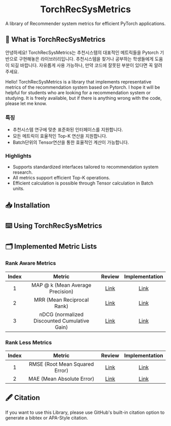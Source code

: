 # <div align="center"> TorchRecSysMetrics </div>
<div align="center"> A library of Recommender system metrics for efficient PyTorch applications. </div>

## 🤗 What is TorchRecSysMetrics

안녕하세요! TorchRecSysMetrics는 추천시스템의 대표적인 메트릭들을 Pytorch 기반으로 구현해놓은 라이브러리입니다. 추천시스템을 찾거나 공부하는 학생들에게 도움이 되길 바랍니다. 자유롭게 사용 가능하나, 만약 코드에 잘못된 부분이 있다면 꼭 알려주세요.<br>

Hello! TorchRecSysMetrics is a library that implements representative metrics of the recommendation system based on Pytorch. I hope it will be helpful for students who are looking for a recommendation system or studying. It is freely available, but if there is anything wrong with the code, please let me know.<br>

### 특징
- 추천시스템 연구에 맞춘 표준화된 인터페이스를 지원합니다.
- 모든 메트릭이 효율적인 Top-K 연산을 지원합니다.
- Batch단위의 Tensor연산을 통한 효율적인 계산이 가능합니다.

### Highlights
- Supports standardized interfaces tailored to recommendation system research.
- All metrics support efficient Top-K operations.
- Efficient calculation is possible through Tensor calculation in Batch units.

## 📥 Installation

## ⌨️ Using TorchRecSysMetrics


## 🗂 Implemented Metric Lists

### Rank Aware Metrics
|Index|Metric                                                                                         |Review        |Implementation|
|:---:|:---------------------------------------------------------------------------------------------:|:------------:|:------------:|
|1    |MAP @ k (Mean Average Precision)                                                               |[Link]() |[Link]() |
|2    |MRR (Mean Reciprocal Rank)                                                                     |[Link]() |[Link]() |
|3    |nDCG (normalized Discounted Cumulative Gain)                                                   |[Link]() |[Link]() |

### Rank Less Metrics
|Index|Metric                                                                                         |Review        |Implementation|
|:---:|:---------------------------------------------------------------------------------------------:|:------------:|:------------:|
|1    |RMSE (Root Mean Squared Error)                                                                 |[Link]() |[Link]() |
|2    |MAE (Mean Absolute Error)                                                                      |[Link]() |[Link]() |

## 🖋 Citation
If you want to use this Library, please use GitHub's built-in citation option to generate a bibtex or APA-Style citation.



